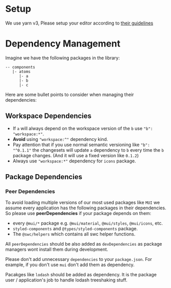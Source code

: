 # Setup

We use yarn v3, Please setup your editor according to [their guidelines](https://yarnpkg.com/getting-started/editor-sdks)

# Dependency Management

Imagine we have the following packages in the library:  

```
-- components 
   |- atoms
      |- a
      |- b
      |- c
```

Here are some bullet points to consider when managing their dependencies:  

## Workspace Dependencies
  - If `a` will always depend on the workspace version of the `b` use `"b": "workspace:*"`.
  - **Avoid** using `"workspace:^"` dependency kind.
  - Pay attention that if you use normal semantic versioning like `"b": "^0.1.1"`
    the changesets will update `a` dependency to `b` every time the `b` package changes. (And it will use a fixed version like `0.1.2`)
  - Always use `"workspace:*"` dependency for `icons` package.

## Package Dependencies
### Peer Dependencies

To avoid loading multiple versions of our most used packages like `MUI` we assume every application 
has the following packages in their dependencies. So please use **peerDependencies** if your package depends on them:  
  - every `@mui/*` package e.g. `@mui/material`, `@mui/styles`, `@mui/icons`, etc.
  - `styled-components` and `@types/styled-components` package.
  - The `@swc/helpers` which contains all swc helper functions.

All `peerDependencies` should be also added as `devDependencies` as package managers wont install them during development.  

Please don't add unnecessary `dependencies` to your `package.json`. For example, if you don't use `mui` don't add them as dependency.  

Pacakges like `lodash` should be added as dependency. It is the package user / application's job to handle lodash treeshaking stuff.
